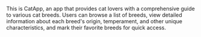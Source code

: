 This is CatApp, an app that provides cat lovers with a comprehensive guide to various cat breeds.
Users can browse a list of breeds, view detailed information about each breed's origin, temperament, and other unique characteristics, and mark their favorite breeds for quick access. 
